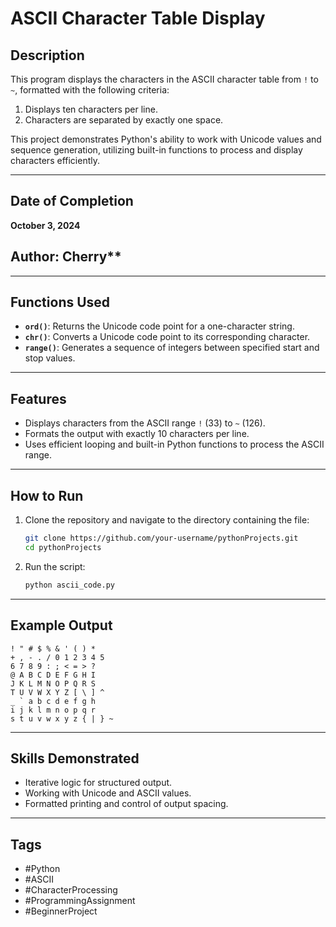 # ASCII Character Table Display

## Description
This program displays the characters in the ASCII character table from `!` to `~`, formatted with the following criteria:

1. Displays ten characters per line.
2. Characters are separated by exactly one space.

This project demonstrates Python's ability to work with Unicode values and sequence generation, utilizing built-in functions to process and display characters efficiently.

---

## Date of Completion
**October 3, 2024**

## Author: Cherry**

---

## Functions Used

- **`ord()`**: Returns the Unicode code point for a one-character string.
- **`chr()`**: Converts a Unicode code point to its corresponding character.
- **`range()`**: Generates a sequence of integers between specified start and stop values.

---

## Features

- Displays characters from the ASCII range `!` (33) to `~` (126).
- Formats the output with exactly 10 characters per line.
- Uses efficient looping and built-in Python functions to process the ASCII range.

---

## How to Run

1. Clone the repository and navigate to the directory containing the file:
   ```bash
   git clone https://github.com/your-username/pythonProjects.git
   cd pythonProjects
   ```

2. Run the script:
   ```bash
   python ascii_code.py
   ```

---

## Example Output

```
! " # $ % & ' ( ) * 
+ , - . / 0 1 2 3 4 5 
6 7 8 9 : ; < = > ? 
@ A B C D E F G H I 
J K L M N O P Q R S 
T U V W X Y Z [ \ ] ^ 
_ ` a b c d e f g h 
i j k l m n o p q r 
s t u v w x y z { | } ~
```

---

## Skills Demonstrated

- Iterative logic for structured output.
- Working with Unicode and ASCII values.
- Formatted printing and control of output spacing.

---

## Tags

- #Python
- #ASCII
- #CharacterProcessing
- #ProgrammingAssignment
- #BeginnerProject
